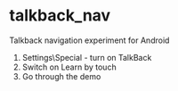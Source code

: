 # talkback_nav
Talkback navigation experiment for Android


1. Settings\Special - turn on TalkBack
2. Switch on Learn by touch
3. Go through the demo
